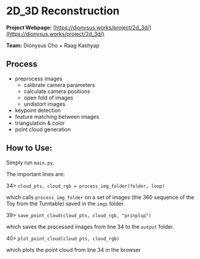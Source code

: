 # 2D_3D Reconstruction

**Project Webpage:** [https://dionysus.works/project/2d_3d/](https://dionysus.works/project/2d_3d/)

**Team:** Dionysus Cho + Raag Kashyap

## Process
- preprocess images
  - calibrate camera parameters
  - calculate camera positions
  - open fold of images
  - undistort images
- keypoint detection
- feature matching between images
- triangulation & color
- point cloud generation

## How to Use:
Simply run `main.py`.

The important lines are:

34> `cloud_pts, cloud_rgb = process_img_folder(folder, loop)`

which calls `process_img_folder` on a set of images (the 360 sequence of the
Toy from the Turntable) saved in the `imgs` folder.

39> `save_point_cloud(cloud_pts, cloud_rgb, "prinplup")`

which saves the processed images from line 34 to the `output` folder.

40> `plot_point_cloud(cloud_pts, cloud_rgb)`

which plots the point cloud from line 34 in the browser
